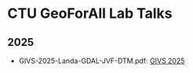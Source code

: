 # CTU GeoForAll Lab Talks

## 2025

- GIVS-2025-Landa-GDAL-JVF-DTM.pdf: [GIVS 2025](https://www.cagi.cz/konference-givs-2025)
